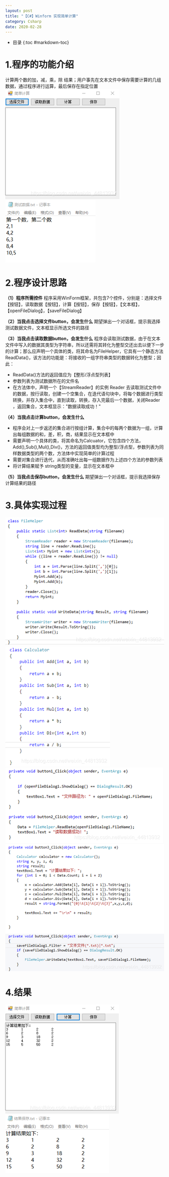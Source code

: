 ```yaml
---
layout: post
title: "【C#】Winform 实现简单计算"
category: Csharp
date: 2020-02-28
---
```

* 目录
{:toc #markdown-toc}


<!-- ## 目录
- [1.程序的功能介绍](#1程序的功能介绍)
- [2.程序设计思路](#2程序设计思路)
- [3.具体实现过程](#3具体实现过程)
- [4.结果](#4结果) -->

# 1.程序的功能介绍
计算两个数的加，减，乘，除 结果；用户事先在文本文件中保存需要计算的几组数据，通过程序进行运算，最后保存在指定位置
![程序界面](https://raw.githubusercontent.com/QinyuGuo-Pot/blog-img/main/20240401202953.png)
![测试数据](https://raw.githubusercontent.com/QinyuGuo-Pot/blog-img/main/20240401203205.png)

# 2.程序设计思路
**（1）程序所需控件**
程序采用WinForm框架，共包含7个控件，分别是：选择文件【按钮】，读取数据【按钮】，计算【按钮】，保存【按钮】，【文本框】，【openFileDialog】，【saveFileDialog】

**（2）当我点击选择文件button，会发生什么**
期望弹出一个对话框，提示我选择测试数据文件，文本框显示所选文件的路径

**（3）当我点击读取数据button，会发生什么**
程序会读取测试数据，由于在文本文件中写入的数据其类型为字符串，所以还需将其转化为整型交还出去以便下一步的计算；那么应声明一个具体的类，将其命名为FileHelper，它具有一个静态方法ReadData()，该方法的功能是：将接收的一组字符串类型的数据转化为整型；因此：
 - ReadData()方法的返回值应为【整形/浮点型列表】
 - 参数列表为测试数据所在的文件名
 - 在方法体中，声明一个【StreamReader】的实例 Reader 去读取测试文件中的数据，按行读取，创建一个空集合，在迭代语句块中，将每个数据进行类型转换，并存入集合中，直到读取，转换，存入完最后一个数据，关闭Reader ，返回集合，文本框显示："数据读取成功！"

**（4）当我点击计算button，会发生什么**
 - 程序会对上一步返还的集合进行按组计算，集合中的每两个数据为一组，计算出每组数据的和，差，积，商，结果显示在文本框中
 - 需要声明一个具体的类，将其命名为Calcuator，它包含四个方法，Add(),Sub(),Mul(),Div()，方法的返回值类型均为整型/浮点型，参数列表为同样数据类型的两个数，方法体中实现简单的计算过程
 - 需要对集合进行迭代，从而准确吐出每一组数据作为上述四个方法的参数列表
 - 将计算结果赋予 string类型的变量，显示在文本框中

**（5）当我点击保存button，会发生什么**
期望弹出一个对话框，提示我选择保存计算结果的路径

# 3.具体实现过程
![FileHelper](https://raw.githubusercontent.com/QinyuGuo-Pot/blog-img/main/20200228215521717.png)
![Calculator](https://raw.githubusercontent.com/QinyuGuo-Pot/blog-img/main/20200228215545713.png)
![选择文件，读取数据](https://raw.githubusercontent.com/QinyuGuo-Pot/blog-img/main/20200228215605715.png)
![计算数据，保存文件](https://raw.githubusercontent.com/QinyuGuo-Pot/blog-img/main/20200228215635460.png)

# 4.结果
![](https://raw.githubusercontent.com/QinyuGuo-Pot/blog-img/main/20240401203657.png)
![](https://raw.githubusercontent.com/QinyuGuo-Pot/blog-img/main/20240401203718.png)
